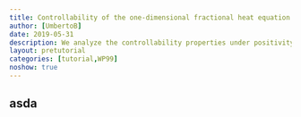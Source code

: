 ```yaml
---
title: Controllability of the one-dimensional fractional heat equation under positivity constraints
author: [UmbertoB]
date: 2019-05-31
description: We analyze the controllability properties under positivity constraints on the control or the state of a one-dimensional heat equation involving the fractional Laplacian $(-\Delta)^s$ ($0<s<1$) on the interval $(-1,1)$. We prove the existence of a minimal (strictly positive) time $T_{\rm min}$ such that the fractional heat dynamics can be controlled from any initial datum in $L^2(-1,1)$ to a positive trajectory through the action of a positive control, when $s>1/2$. Moreover, we show that in this minimal time constrained controllability is achieved by means of a control that belongs to a certain space of Radon measures. We also give some numerical simulations that confirm our theoretical results.
layout: pretutorial
categories: [tutorial,WP99]
noshow: true
---
```

## asda